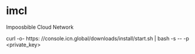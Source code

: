 # imcl

Impoosbible Cloud Network

curl -o- https:
//console.icn.global/downloads/install/start.sh | bash -s -- -p <private_key>
